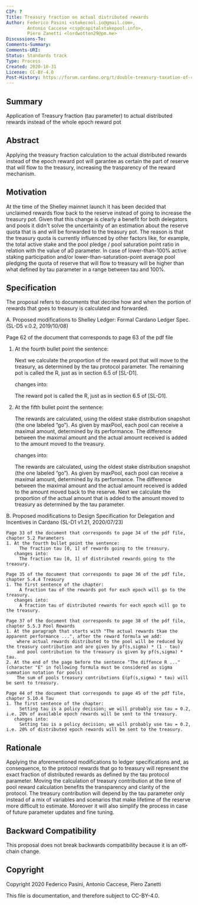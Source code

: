 ```yaml
---
CIP: ?
Title: Treasury fraction on actual distributed rewards
Author: Federico Pasini <stakecool.io@gmail.com>,
        Antonio Caccese <csp@capitalstakepool.info>,
        Piero Zanetti <lordwotton29@pm.me>
Discussions-To: 
Comments-Summary: 
Comments-URI: 
Status: Standards track
Type: Process
Created: 2020-10-31
License: CC-BY-4.0
Post-History: https://forum.cardano.org/t/double-treasury-taxation-of-40-and-possible-workarounds/41461 and https://forum.cardano.org/t/cip-treasury-fraction-on-actual-distributed-rewards/41697
---
```


## Summary

Application of Treasury fraction (tau parameter) to actual distributed rewards instead of the whole epoch reward pot

## Abstract

Applying the treasury fraction calculation to the actual distributed rewards instead of the epoch reward pot will garantee as certain the part of reserve that will flow to the treasury, increasing the trasparency of the reward mechanism. 

## Motivation

At the time of the Shelley mainnet launch it has been decided that unclaimed rewards flow back to the reserve instead of going to increase the treasury pot.
Given that this change is clearly a benefit for both delegators and pools it didn't solve the uncertainity of an estimation about the reserve quota that is and will be forwarded to the treasury pot.
The reason is that the treasury quota is currently influenced by other factors like, for example, the total active stake and the pool pledge / pool saturation point ratio in relation with the value of a0 parameter.
In case of lower-than-100% active staking participation and/or lower-than-saturation-point average pool pledging the quota of reserve that will flow to treasury will be higher than what defined by tau parameter in a range between tau and 100%.

## Specification

The proposal refers to documents that decribe how and when the portion of rewards that goes to treasury is calculated and forwarded.

A. Proposed modifications to Shelley Ledger: Formal Cardano Ledger Spec. (SL-D5 v.0.2, 2019/10/08)

   Page 62 of the document that corresponds to page 63 of the pdf file

   1. At the fourth bullet point the sentence:
   
	    Next we calculate the proportion of the reward pot that will move to the treasury, as determined by the tau protocol parameter. The remaining pot is called the R, just as in section 6.5 of [SL-D1].
	    
      changes into:
      
	    The reward pot is called the R, just as in section 6.5 of [SL-D1].
	    
   2. At the fifth bullet point the sentence:
   
	    The rewards are calculated, using the oldest stake distribution snapshot (the one labeled “go”). As given by maxPool, each pool can receive a maximal amount, determined by its performance. The difference between the maximal amount and the actual amount received is added to the amount moved to the treasury.
      
      changes into:

	    The rewards are calculated, using the oldest stake distribution snapshot (the one labeled “go”). As given by maxPool, each pool can receive a maximal amount, determined by its performance. The difference between the maximal amount and the actual amount received is added to the amount moved back to the reserve. Next we calculate the proportion of the actual amount that is added to the amount moved to treasury as determined by the tau parameter.


B. Proposed modifications to Design Specification for Delegation and Incentives in Cardano (SL-D1 v1.21, 2020/07/23)

	Page 33 of the document that corresponds to page 34 of the pdf file, chapter 5.2 Parameters
	1. At the fourth bullet point the sentence:
	     The fraction tau [0, 1] of rewards going to the treasury.
	   changes into:
	     The fraction tau [0, 1] of distributed rewards going to the treasury.
	
	Page 35 of the document that corresponds to page 36 of the pdf file, chapter 5.4.4 Treasury
	1. The first sentence of the chapter:
	     A fraction tau of the rewards pot for each epoch will go to the treasury.
	   changes into:
	     A fraction tau of distributed rewards for each epoch will go to the treasury.
		 
	Page 37 of the document that corresponds to page 38 of the pdf file, chapter 5.5.3 Pool Rewards
	1. At the paragraph that starts with "The actual rewards tkae the apparent performance ...", after the reward formula we add:
		where actual rewards distributed to the pool will be reduced by the treasury contribution and are given by pf(s,sigma) * (1 - tau)
		and pool contribution to the treasury is given by pf(s,sigma) * tau.
	2. At the end of the page before the sentence "The diffence R ..." (character "E" in following formula must be considered as sigma summation notation for pools)
		The sum of pools treasury contributions E(pf(s,sigma) * tau) will be sent to treasury.
		
	Page 44 of the document that corresponds to page 45 of the pdf file, chapter 5.10.4 Tau
	1. The first sentence of the chapter:
		 Setting tau is a policy decision; we will probably use tau = 0.2, i.e. 20% of available epoch rewards will be sent to the treasury.
	   changes into:
	     Setting tau is a policy decision; we will probably use tau = 0.2, i.e. 20% of distributed epoch rewards will be sent to the treasury.


## Rationale

Applying the aforementioned modifications to ledger specifications and, as consequence, to the protocol rewards that go to treasury will represent the exact fraction of distributed rewards as defined by the tau protocol parameter. 
Moving the calculation of treasury contribution at the time of pool reward calculation benefits the transparency and clarity of the protocol.
The treasury contribution will depend by the tau parameter only instead of a mix of variables and scenarios that make lifetime of the reserve more difficult to estimate.
Moreover it will also simplify the process in case of future parameter updates and fine tuning.

## Backward Compatibility

This proposal does not break backwards compatibility because it is an off-chain change.

## Copyright

Copyright 2020 Federico Pasini, Antonio Caccese, Piero Zanetti

This file is documentation, and therefore subject to CC-BY-4.0.
